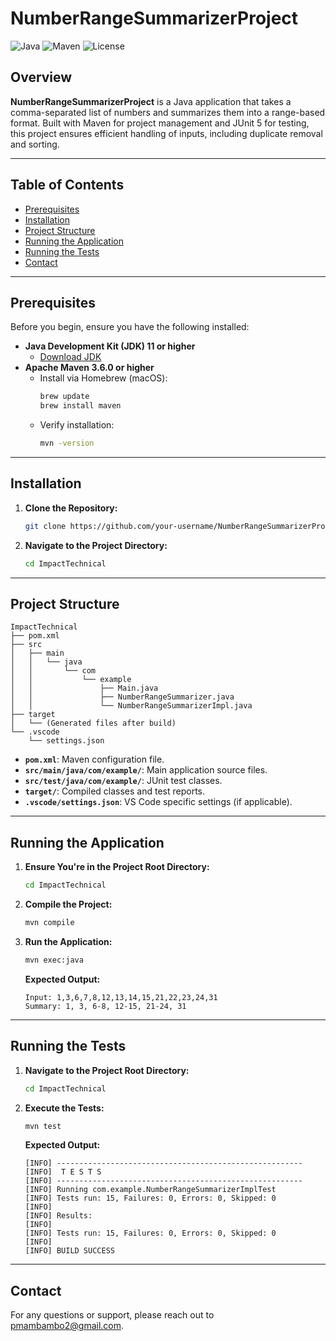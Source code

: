 
# NumberRangeSummarizerProject

![Java](https://img.shields.io/badge/Java-11%2B-blue.svg)
![Maven](https://img.shields.io/badge/Maven-3.6.0%2B-blue.svg)
![License](https://img.shields.io/badge/License-MIT-green.svg)

## Overview

**NumberRangeSummarizerProject** is a Java application that takes a comma-separated list of numbers and summarizes them into a range-based format. Built with Maven for project management and JUnit 5 for testing, this project ensures efficient handling of inputs, including duplicate removal and sorting.

---

## Table of Contents

- [Prerequisites](#prerequisites)
- [Installation](#installation)
- [Project Structure](#project-structure)
- [Running the Application](#running-the-application)
- [Running the Tests](#running-the-tests)
- [Contact](#contact)

---

## Prerequisites

Before you begin, ensure you have the following installed:

- **Java Development Kit (JDK) 11 or higher**
  - [Download JDK](https://www.oracle.com/java/technologies/javase-jdk11-downloads.html)
- **Apache Maven 3.6.0 or higher**
  - Install via Homebrew (macOS):
    ```bash
    brew update
    brew install maven
    ```
  - Verify installation:
    ```bash
    mvn -version
    ```

---

## Installation

1. **Clone the Repository:**
   ```bash
   git clone https://github.com/your-username/NumberRangeSummarizerProject.git
   ```

2. **Navigate to the Project Directory:**
   ```bash
   cd ImpactTechnical
   ```

---

## Project Structure

```
ImpactTechnical
├── pom.xml
├── src
│   ├── main
│   │   └── java
│   │       └── com
│   │           └── example
│   │               ├── Main.java
│   │               ├── NumberRangeSummarizer.java
│   │               └── NumberRangeSummarizerImpl.java
├── target
│   └── (Generated files after build)
└── .vscode
    └── settings.json

```

- **`pom.xml`**: Maven configuration file.
- **`src/main/java/com/example/`**: Main application source files.
- **`src/test/java/com/example/`**: JUnit test classes.
- **`target/`**: Compiled classes and test reports.
- **`.vscode/settings.json`**: VS Code specific settings (if applicable).

---

## Running the Application

1. **Ensure You're in the Project Root Directory:**
   ```bash
   cd ImpactTechnical
   ```

2. **Compile the Project:**
   ```bash
   mvn compile
   ```

3. **Run the Application:**
   ```bash
   mvn exec:java
   ```
   
   **Expected Output:**
   ```
   Input: 1,3,6,7,8,12,13,14,15,21,22,23,24,31
   Summary: 1, 3, 6-8, 12-15, 21-24, 31
   ```

---

## Running the Tests

1. **Navigate to the Project Root Directory:**
   ```bash
   cd ImpactTechnical
   ```

2. **Execute the Tests:**
   ```bash
   mvn test
   ```
   
   **Expected Output:**
   ```
   [INFO] -------------------------------------------------------
   [INFO]  T E S T S
   [INFO] -------------------------------------------------------
   [INFO] Running com.example.NumberRangeSummarizerImplTest
   [INFO] Tests run: 15, Failures: 0, Errors: 0, Skipped: 0
   [INFO] 
   [INFO] Results:
   [INFO] 
   [INFO] Tests run: 15, Failures: 0, Errors: 0, Skipped: 0
   [INFO] 
   [INFO] BUILD SUCCESS
   ```

---

## Contact

For any questions or support, please reach out to [pmambambo2@gmail.com](mailto:pmambambo2@gmail.com).




